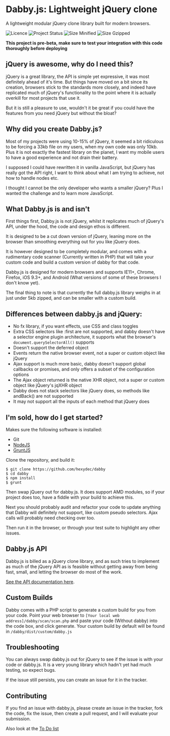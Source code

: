 # Dabby.js: Lightweight jQuery clone

A lightweight modular jQuery clone library built for modern browsers.

![Licence](https://img.shields.io/badge/Licence-MIT-lightgrey.svg)
![Project Status](https://img.shields.io/badge/Project%20Status-Pre--Beta-yellow.svg)
![Size Minified](https://img.shields.io/badge/Size%20(Minified)-14.4kb-brightgreen.svg)
![Size Gzipped](https://img.shields.io/badge/Size%20(Gzipped)-4.98kb-brightgreen.svg)

**This project is pre-beta, make sure to test your integration with this code thoroughly before deploying**

## jQuery is awesome, why do I need this?

jQuery is a great library, the API is simple yet expressive, it was most definitely ahead of it's time. But things have moved on a bit since its creation, browsers stick to the standards more closely, and indeed have replicated much of jQuery's functionality to the point where it is actually overkill for most projects that use it.

But it is still a pleasure to use, wouldn't it be great if you could have the features from you need jQuery but without the bloat?

## Why did you create Dabby.js?

Most of my projects were using 10-15% of jQuery, it seemed a bit ridiculous to be forcing a 33kb file on my users, when my own code was only 10kb. Plus it is not exactly the fastest library on the planet, I want my mobile users to have a good experience and not drain their battery.

I supposed I could have rewritten it in vanilla JavaScript, but jQuery has really got the API right, I want to think about what I am trying to achieve, not how to handle nodes etc.

I thought I cannot be the only developer who wants a smaller jQuery? Plus I wanted the challenge and to learn more JavaScript.

## What Dabby.js is and isn't

First things first, Dabby.js is not jQuery, whilst it replicates much of jQuery's API, under the hood, the code and design ethos is different.

It is designed to be a cut down version of jQuery, leaning more on the browser than smoothing everything out for you like jQuery does.

It is however designed to be completely modular, and comes with a rudimentary code scanner (Currently written in PHP) that will take your custom code and build a custom version of dabby for that code.

Dabby.js is designed for modern browsers and supports IE11+, Chrome, Firefox, iOS 9.3+, and Android (What versions of some of these browsers I don't know yet).

The final thing to note is that currently the full dabby.js library weighs in at just under 5kb zipped, and can be smaller with a custom build.

## Differences between dabby.js and jQuery:

- No fx library, if you want effects, use CSS and class toggles
- ‎Extra CSS selectors like :first are not supported, and dabby doesn't have a selector engine plugin architecture, it supports what the browser's `document.querySelectorAll()` supports
- ‎Doesn't support the deferred object
- ‎Events return the native browser event, not a super or custom object like jQuery
- ‎Ajax support is much more basic, dabby doesn't support global callbacks or promises, and only offers a subset of the configuration options
- ‎The Ajax object returned is the native XHR object, not a super or custom object like jQuery's jqXHR object
- ‎Dabby does not stack selectors like jQuery does, so methods like andBack() are not supported
- ‎It may not support all the inputs of each method that jQuery does

## I'm sold, how do I get started?

Makes sure the following software is installed:

- Git
- [NodeJS](http://nodejs.org/)
- [GruntJS](http://gruntjs.com/)

Clone the repository, and build it:

```
$ git clone https://github.com/hexydec/dabby
$ cd dabby
$ npm install
$ grunt
```

Then swap jQuery out for dabby.js. It does support AMD modules, so if your project does too, have a fiddle with your build to achieve this.

Next you should probably audit and refactor your code to update anything that Dabby will definitely not support, like custom pseudo selectors. Ajax calls will probably need checking over too.

Then run it in the browser, or through your test suite to highlight any other issues.

## Dabby.js API

Dabby.js is billed as a jQuery clone library, and as such tries to implement as much of the jQuery API as is feasible without getting away from being fast, small, and letting the browser do most of the work.

[See the API documentation here](src/documentation.md).

## Custom Builds

Dabby comes with a PHP script to generate a custom build for you from your code. Point your web browser to `[Your local web address]/dabby/scan/scan.php` and paste your code (Without dabby) into the code box, and click generate. Your custom build by default will be found in `/dabby/dist/custom/dabby.js`

## Troubleshooting

You can always swap dabby.js out for jQuery to see if the issue is with your code or dabby.js. It is a very young library which hadn't yet had much testing, so expect bugs.

If the issue still persists, you can create an issue for it in the tracker.

## Contributing

If you find an issue with dabby.js, please create an issue in the tracker, fork the code, fix the issue, then create a pull request, and I will evaluate your submission.

Also look at the [To Do list](todo.md)
